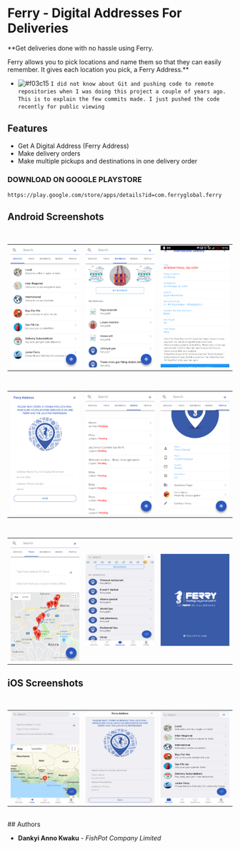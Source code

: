 # Ferry - Digital Addresses For Deliveries

**Get deliveries done with no hassle using Ferry.

Ferry allows you to pick locations and name them so that they can easily remember. It gives each location you pick, a Ferry Address.**

- ![#f03c15](https://via.placeholder.com/15/f03c15/000000?text=+) `I did not know about Git and pushing code to remote repositories when I was doing this project a couple of years ago. This is to explain the few commits made. I just pushed the code recently for public viewing`

## Features
* Get A Digital Address (Ferry Address)
* Make delivery orders 
* Make multiple pickups and destinations in one delivery order 



### DOWNLOAD ON GOOGLE PLAYSTORE
```
https://play.google.com/store/apps/details?id=com.ferryglobal.ferry
```
## Android Screenshots
</br>
<div align="center">
   <table align="center" border="0" >
  <tr>
    <td>
      <img width="250" src="1.png"/>
    <td>
      <img width="250" src="2.png"/>
    </td>
    <td> 
     <img width="250" src="3.png"/>
    </td>
  </table>
  </div>
</br>
<div align="center">
  <table align="center" border="0" >
  <tr>
    <td> 
     <img width="250" src="4.png"/>
    </td>
    <td> 
     <img width="250" src="5.png"/>
    </td>
    <td> 
     <img width="250" src="6.png"/>
    </td>
  </tr>
</table>
  </div>
</br>
<div align="center">
  <table align="center" border="0" >
  <tr>
    <td> 
     <img width="250" src="7.png"/>
    </td>
    <td> 
     <img width="250" src="8.png"/>
    </td>
    <td> 
     <img width="250" src="9.png"/>
    </td>
  </tr>
</table>
  </div>
  
## iOS Screenshots
</br>
<div align="center">
   <table align="center" border="0" >
  <tr>
    <td>
      <img width="250" src="10.png"/>
    <td>
      <img width="250" src="11.png"/>
    </td>
    <td> 
     <img width="250" src="12.png"/>
    </td>
  </table>
  </div>
</br>
## Authors

* **Dankyi Anno Kwaku** - *FishPot Company Limited*


